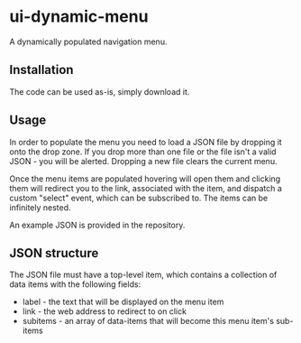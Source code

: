 # ui-dynamic-menu
A dynamically populated navigation menu.

## Installation
The code can be used as-is, simply download it.

## Usage
In order to populate the menu you need to load a JSON file by dropping it onto the drop zone.
If you drop more than one file or the file isn't a valid JSON - you will be alerted.
Dropping a new file clears the current menu.

Once the menu items are populated hovering will open them and clicking them will redirect you to the link, associated with the item, and dispatch a custom "select" event, which can be subscribed to.
The items can be infinitely nested.

An example JSON is provided in the repository.

## JSON structure
The JSON file must have a top-level item, which contains a collection of data items with the following fields:
- label - the text that will be displayed on the menu item
- link - the web address to redirect to on click
- subitems - an array of data-items that will become this menu item's sub-items

